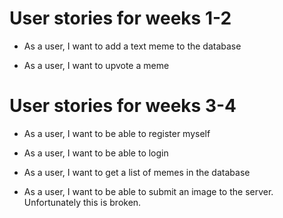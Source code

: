 # User stories for weeks 1-2

* As a user, I want to add a text meme to the database

* As a user, I want to upvote a meme

# User stories for weeks 3-4

* As a user, I want to be able to register myself

* As a user, I want to be able to login

* As a user, I want to get a list of memes in the database

* As a user, I want to be able to submit an image to the server. Unfortunately this is broken.





